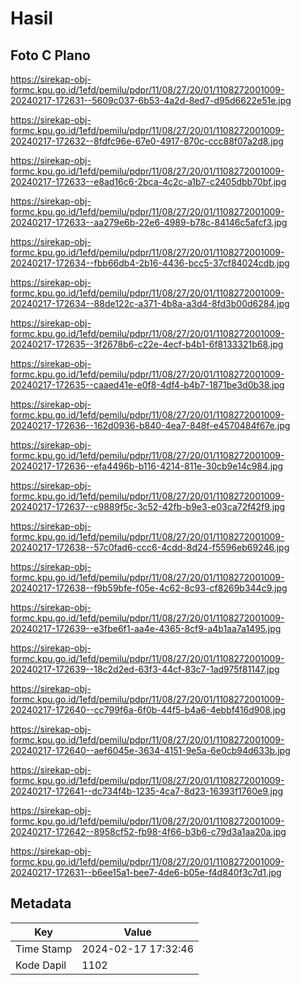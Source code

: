 # Hasil

## Foto C Plano

https://sirekap-obj-formc.kpu.go.id/1efd/pemilu/pdpr/11/08/27/20/01/1108272001009-20240217-172631--5609c037-6b53-4a2d-8ed7-d95d6622e51e.jpg

https://sirekap-obj-formc.kpu.go.id/1efd/pemilu/pdpr/11/08/27/20/01/1108272001009-20240217-172632--8fdfc96e-67e0-4917-870c-ccc88f07a2d8.jpg

https://sirekap-obj-formc.kpu.go.id/1efd/pemilu/pdpr/11/08/27/20/01/1108272001009-20240217-172633--e8ad16c6-2bca-4c2c-a1b7-c2405dbb70bf.jpg

https://sirekap-obj-formc.kpu.go.id/1efd/pemilu/pdpr/11/08/27/20/01/1108272001009-20240217-172633--aa279e6b-22e6-4989-b78c-84146c5afcf3.jpg

https://sirekap-obj-formc.kpu.go.id/1efd/pemilu/pdpr/11/08/27/20/01/1108272001009-20240217-172634--fbb66db4-2b16-4436-bcc5-37cf84024cdb.jpg

https://sirekap-obj-formc.kpu.go.id/1efd/pemilu/pdpr/11/08/27/20/01/1108272001009-20240217-172634--88de122c-a371-4b8a-a3d4-8fd3b00d6284.jpg

https://sirekap-obj-formc.kpu.go.id/1efd/pemilu/pdpr/11/08/27/20/01/1108272001009-20240217-172635--3f2678b6-c22e-4ecf-b4b1-6f8133321b68.jpg

https://sirekap-obj-formc.kpu.go.id/1efd/pemilu/pdpr/11/08/27/20/01/1108272001009-20240217-172635--caaed41e-e0f8-4df4-b4b7-1871be3d0b38.jpg

https://sirekap-obj-formc.kpu.go.id/1efd/pemilu/pdpr/11/08/27/20/01/1108272001009-20240217-172636--162d0936-b840-4ea7-848f-e4570484f67e.jpg

https://sirekap-obj-formc.kpu.go.id/1efd/pemilu/pdpr/11/08/27/20/01/1108272001009-20240217-172636--efa4496b-b116-4214-811e-30cb9e14c984.jpg

https://sirekap-obj-formc.kpu.go.id/1efd/pemilu/pdpr/11/08/27/20/01/1108272001009-20240217-172637--c9889f5c-3c52-42fb-b9e3-e03ca72f42f9.jpg

https://sirekap-obj-formc.kpu.go.id/1efd/pemilu/pdpr/11/08/27/20/01/1108272001009-20240217-172638--57c0fad6-ccc6-4cdd-8d24-f5596eb69246.jpg

https://sirekap-obj-formc.kpu.go.id/1efd/pemilu/pdpr/11/08/27/20/01/1108272001009-20240217-172638--f9b59bfe-f05e-4c62-8c93-cf8269b344c9.jpg

https://sirekap-obj-formc.kpu.go.id/1efd/pemilu/pdpr/11/08/27/20/01/1108272001009-20240217-172639--e3fbe6f1-aa4e-4365-8cf9-a4b1aa7a1495.jpg

https://sirekap-obj-formc.kpu.go.id/1efd/pemilu/pdpr/11/08/27/20/01/1108272001009-20240217-172639--18c2d2ed-63f3-44cf-83c7-1ad975f81147.jpg

https://sirekap-obj-formc.kpu.go.id/1efd/pemilu/pdpr/11/08/27/20/01/1108272001009-20240217-172640--cc799f6a-6f0b-44f5-b4a6-4ebbf416d908.jpg

https://sirekap-obj-formc.kpu.go.id/1efd/pemilu/pdpr/11/08/27/20/01/1108272001009-20240217-172640--aef6045e-3634-4151-9e5a-6e0cb94d633b.jpg

https://sirekap-obj-formc.kpu.go.id/1efd/pemilu/pdpr/11/08/27/20/01/1108272001009-20240217-172641--dc734f4b-1235-4ca7-8d23-16393f1760e9.jpg

https://sirekap-obj-formc.kpu.go.id/1efd/pemilu/pdpr/11/08/27/20/01/1108272001009-20240217-172642--8958cf52-fb98-4f66-b3b6-c79d3a1aa20a.jpg

https://sirekap-obj-formc.kpu.go.id/1efd/pemilu/pdpr/11/08/27/20/01/1108272001009-20240217-172631--b6ee15a1-bee7-4de6-b05e-f4d840f3c7d1.jpg


## Metadata

| Key        | Value               |
| ---------- | ------------------- |
| Time Stamp | 2024-02-17 17:32:46 |
| Kode Dapil | 1102                |



